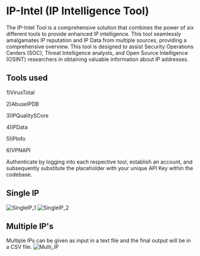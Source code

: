 # IP-Intel (IP Intelligence Tool)

The IP-Intel Tool is a comprehensive solution that combines the power of six different tools to provide enhanced IP intelligence. This tool seamlessly amalgamates IP reputation and IP Data from multiple sources, providing a comprehensive overview. This tool is designed to assist Security Operations Centers (SOC), Threat Intelligence analysts, and Open Source Intelligence (OSINT) researchers in obtaining valuable information about IP addresses. 

## Tools used

1)VirusTotal

2)AbuseIPDB

3)IPQualitySCore

4)IPData

5)IPInfo

6)VPNAPI

Authenticate by logging into each respective tool, establish an account, and subsequently substitute the placeholder with your unique API Key within the codebase.

## Single IP 
![SingleIP_1](https://github.com/hem675/IP-Intel/assets/76170189/de3dbd46-9a71-4807-be0c-42acd3c6d98d)
![SingleIP_2](https://github.com/hem675/IP-Intel/assets/76170189/3cb3ee96-90a6-4da1-a244-42bbfa74f040)

## Multiple IP's
Multiple IPs can be given as input in a text file and the final output will be in a CSV file.
![Multi_IP](https://github.com/hem675/IP-Intel/assets/76170189/1832e00c-841f-4cd1-b149-e1fa36f69eca)
